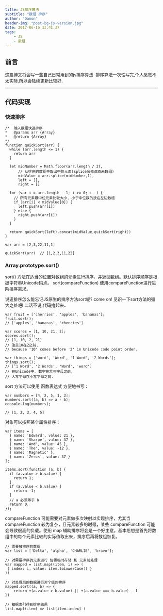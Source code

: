 ```yaml
---
title: JS排序算法
subtitle: "数组 排序"
author: "Damon"
header-img: "post-bg-js-version.jpg"
date: 2017-06-16 13:41:37
tags:
    - JS
    - 数组
---
```


## 前言

这篇博文将会写一些自己日常用到的js排序算法.  排序算法一次性写完,个人感觉不太实际,所以会陆续更新比较好.

---

## 代码实现

### 快速排序

```
/*  输入数组快速排序
*   @params arr {Array}
*   @return {Array}
*/
function quickSort(arr) {
  while (arr.length <= 1) {
    return arr
  }

  let midNumber = Math.floor(arr.length / 2),
      // 从排序的数组中取出中位元素(splice会修改原来数组)
      midValue = arr.splice(midNumber,1),
      left = [],
      right = []

  for (var i = arr.length - 1; i >= 0; i--) {
    // 所有元素跟中位元素比较大小, 小于中位数的放在左边数组
    if (arr[i] < midValue[0]) {
      left.push(arr[i])
    } else {
      right.push(arr[i])
    }
  }

  return quickSort(left).concat(midValue,quickSort(right))
}

var arr = [2,3,22,11,1]

quickSort(arr)  // [1,2,3,11,22]

```

### Array.prototype.sort()


sort() 方法在适当的位置对数组的元素进行排序，并返回数组。默认排序顺序是根据字符串Unicode码点。
sort(compareFunction) 使用compareFunction进行进阶排序需求。

说道排序怎么能忘记JS原生的排序方法sort呢?  come on! 见识一下sort方法的强大之处吧! 二话不说,代码撸起来..

```
var fruit = ['cherries', 'apples', 'bananas'];
fruit.sort();
// ['apples', 'bananas', 'cherries']

var scores = [1, 10, 21, 2];
scores.sort();
// [1, 10, 2, 21]
// 注意10在2之前,
// because '10' comes before '2' in Unicode code point order.

var things = ['word', 'Word', '1 Word', '2 Words'];
things.sort();
// ['1 Word', '2 Words', 'Word', 'word']
// 在Unicode中, 数字在大写字母之前,
// 大写字母在小写字母之前.

```

sort 方法可以使用 函数表达式 方便地书写：

```
var numbers = [4, 2, 5, 1, 3];
numbers.sort((a, b) => a - b);
console.log(numbers);

// [1, 2, 3, 4, 5]

```

对象可以按照某个属性排序：

```
var items = [
  { name: 'Edward', value: 21 },
  { name: 'Sharpe', value: 37 },
  { name: 'And', value: 45 },
  { name: 'The', value: -12 },
  { name: 'Magnetic' },
  { name: 'Zeros', value: 37 }
];

items.sort(function (a, b) {
  if (a.value > b.value) {
    return 1;
  }
  if (a.value < b.value) {
    return -1;
  }
  // a 必须等于 b
  return 0;
});

```

compareFunction 可能需要对元素做多次映射以实现排序，尤其当 compareFunction 较为复杂，且元素较多的时候，某些 compareFunction 可能会导致很高的负载。使用 map 辅助排序将会是一个好主意。基本思想是首先将数组中的每个元素比较的实际值取出来，排序后再将数组恢复。

```
// 需要被排序的数组
var list = ['Delta', 'alpha', 'CHARLIE', 'bravo'];

// 对需要排序的元素进行 位置临时存储 和 元素前处理
var mapped = list.map((item, i) => (
 { index: i, value: item.toLowerCase() }
))

// 对处理后的数据进行对个值的排序
mapped.sort((a, b) => {
    return +(a.value > b.value) || +(a.value === b.value) - 1
})

// 根据索引得到排序结果
list.map((item) => list[item.index] )

```